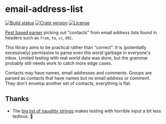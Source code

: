 # email-address-list

[![Build status](https://img.shields.io/appveyor/ci/eaon/email-address-list.svg)](https://ci.appveyor.com/project/eaon/email-address-list)
[![Crate version](https://img.shields.io/crates/v/email-address-list.svg)](https://crates.io/crates/email-address-list)
[![License](https://img.shields.io/crates/l/email-address-list.svg)](https://ghom.niij.org/eaon/email-address-list/src/master/LICENSE)

[Pest based parser](https://pest.rs/) picking out "contacts" from email address
lists found in headers such as `from`, `to`, `cc`, etc.

This library aims to be practical rather than "correct". It is (potentially
excessively) permissive to parse even the worst garbage in everyone's inbox.
Limited testing with real world data was done, but the grammar probably still
needs work to catch more edge cases.

Contacts may have names, email addresses and comments. Groups are parsed as
contacts that have names but no email address or comment. They don't envelop
another set of contacts, everything is flat.

## Thanks

* The [big list of naughty strings](https://github.com/minimaxir/big-list-of-naughty-strings)
  makes testing with horrible input a bit less tedious. 🎊
